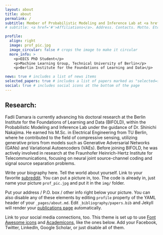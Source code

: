 ```yaml
---
layout: about
title: about
permalink: /
subtitle: Member of Probabilistic Modeling and Inference Lab at <a href='#https://www.bifold.berlin/'>BIFOLD</a>
# subtitle: <a href='#'>Affiliations</a>. Address. Contacts. Motto. Etc.

profile:
  align: right
  image: prof_pic.jpg
  image_circular: false # crops the image to make it circular
  more_info: >
    <p>EECS PhD Student</p>
    <p>Machine Learning Group, Technical University of Berlin</p>
    <p>Berlin Institute for the Foundations of Learning and Data</p>

news: true # includes a list of news items
selected_papers: true # includes a list of papers marked as "selected={true}"
social: true # includes social icons at the bottom of the page
---
```

## Research:
Fadli Damara is currently advancing his doctoral research at the Berlin Institute for the Foundations of Learning and Data (BIFOLD), within the Probabilistic Modeling and Inference Lab under the guidance of Dr. Shinichi Nakajima. He earned his M.Sc. in Electrical Engineering from TU Berlin, where he contributed to the field of compressive sensing, utilizing generative priors from models such as Generative Adversarial Networks (GANs) and Variational Autoencoders (VAEs). Before joining BIFOLD, he was actively involved in research at the Fraunhofer Heinrich-Hertz Institute for Telecommunications, focusing on neural joint source-channel coding and signal source separation problems.

Write your biography here. Tell the world about yourself. Link to your favorite [subreddit](http://reddit.com). You can put a picture in, too. The code is already in, just name your picture `prof_pic.jpg` and put it in the `img/` folder.

Put your address / P.O. box / other info right below your picture. You can also disable any of these elements by editing `profile` property of the YAML header of your `_pages/about.md`. Edit `_bibliography/papers.bib` and Jekyll will render your [publications page](/al-folio/publications/) automatically.

Link to your social media connections, too. This theme is set up to use [Font Awesome icons](https://fontawesome.com/) and [Academicons](https://jpswalsh.github.io/academicons/), like the ones below. Add your Facebook, Twitter, LinkedIn, Google Scholar, or just disable all of them.
